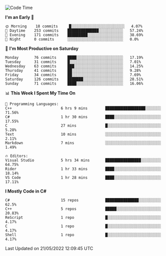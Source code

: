 <!--START_SECTION:waka-->
![Code Time](http://img.shields.io/badge/Code%20Time-790%20hrs%2056%20mins-blue)

**I'm an Early 🐤** 

```text
🌞 Morning    18 commits     █░░░░░░░░░░░░░░░░░░░░░░░░   4.07% 
🌆 Daytime    253 commits    ██████████████░░░░░░░░░░░   57.24% 
🌃 Evening    171 commits    █████████░░░░░░░░░░░░░░░░   38.69% 
🌙 Night      0 commits      ░░░░░░░░░░░░░░░░░░░░░░░░░   0.0%

```
📅 **I'm Most Productive on Saturday** 

```text
Monday       76 commits     ████░░░░░░░░░░░░░░░░░░░░░   17.19% 
Tuesday      31 commits     █░░░░░░░░░░░░░░░░░░░░░░░░   7.01% 
Wednesday    63 commits     ███░░░░░░░░░░░░░░░░░░░░░░   14.25% 
Thursday     41 commits     ██░░░░░░░░░░░░░░░░░░░░░░░   9.28% 
Friday       34 commits     ██░░░░░░░░░░░░░░░░░░░░░░░   7.69% 
Saturday     126 commits    ███████░░░░░░░░░░░░░░░░░░   28.51% 
Sunday       71 commits     ████░░░░░░░░░░░░░░░░░░░░░   16.06%

```


📊 **This Week I Spent My Time On** 

```text
💬 Programming Languages: 
C++                      6 hrs 9 mins        ██████████████████░░░░░░░   71.56% 
C#                       1 hr 30 mins        ████░░░░░░░░░░░░░░░░░░░░░   17.55% 
C                        27 mins             █░░░░░░░░░░░░░░░░░░░░░░░░   5.28% 
Text                     10 mins             ░░░░░░░░░░░░░░░░░░░░░░░░░   2.11% 
Markdown                 7 mins              ░░░░░░░░░░░░░░░░░░░░░░░░░   1.49%

🔥 Editors: 
Visual Studio            5 hrs 34 mins       ████████████████░░░░░░░░░   64.75% 
Rider                    1 hr 33 mins        ████░░░░░░░░░░░░░░░░░░░░░   18.14% 
VS Code                  1 hr 28 mins        ████░░░░░░░░░░░░░░░░░░░░░   17.11%

```

**I Mostly Code in C#** 

```text
C#                       15 repos            ███████████████░░░░░░░░░░   62.5% 
C++                      5 repos             █████░░░░░░░░░░░░░░░░░░░░   20.83% 
ReScript                 1 repo              █░░░░░░░░░░░░░░░░░░░░░░░░   4.17% 
C                        1 repo              █░░░░░░░░░░░░░░░░░░░░░░░░   4.17% 
Shell                    1 repo              █░░░░░░░░░░░░░░░░░░░░░░░░   4.17%

```



 Last Updated on 21/05/2022 12:09:45 UTC
<!--END_SECTION:waka-->
